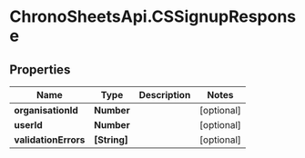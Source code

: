 # ChronoSheetsApi.CSSignupResponse

## Properties
Name | Type | Description | Notes
------------ | ------------- | ------------- | -------------
**organisationId** | **Number** |  | [optional] 
**userId** | **Number** |  | [optional] 
**validationErrors** | **[String]** |  | [optional] 


